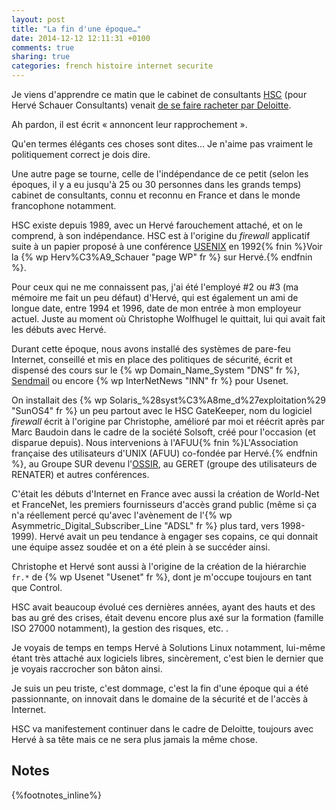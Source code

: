 ```yaml
---
layout: post
title: "La fin d'une époque…"
date: 2014-12-12 12:11:31 +0100
comments: true
sharing: true
categories: french histoire internet securite
---
```


Je viens d'apprendre ce matin que le cabinet de consultants [HSC](http://www.hsc.fr/) (pour Hervé Schauer Consultants) venait [de se faire racheter par Deloitte](http://www2.deloitte.com/fr/fr/pages/presse/2014/Deloitte-renforce-ses-expertises-de-conseil-et-d-audit-en-securite-des-systemes-d-information.html).

Ah pardon, il est écrit « annoncent leur rapprochement ».

Qu'en termes élégants ces choses sont dites… Je n'aime pas vraiment le politiquement correct je dois dire.
<!--more-->
Une autre page se tourne, celle de l'indépendance de ce petit (selon les époques, il y a eu jusqu'à 25 ou 30 personnes dans les grands temps) cabinet de consultants, connu et reconnu en France et dans le monde francophone notamment.

HSC existe depuis 1989, avec un Hervé farouchement attaché, et on le comprend, à son indépendance. HSC est à l'origine du _firewall_ applicatif suite à un papier proposé à une conférence [USENIX](http://usenix.org/) en 1992{% fnin %}Voir la {% wp Herv%C3%A9_Schauer "page WP" fr %} sur Hervé.{% endfnin %}.

Pour ceux qui ne me connaissent pas, j'ai été l'employé #2 ou #3 (ma mémoire me fait un peu défaut) d'Hervé, qui est également un ami de longue date, entre 1994 et 1996, date de mon entrée à mon employeur actuel. Juste au moment où Christophe Wolfhugel  le quittait, lui qui avait fait les débuts avec Hervé.

Durant cette époque, nous avons installé des systèmes de pare-feu Internet, conseillé et mis en place des politiques de sécurité, écrit et dispensé des cours sur le {% wp Domain_Name_System "DNS" fr %}, [Sendmail](http://www.sendmail.org/) ou encore {% wp InterNetNews "INN" fr %} pour Usenet.

On installait des {% wp Solaris_%28syst%C3%A8me_d%27exploitation%29 "SunOS4" fr %} un peu partout avec le HSC GateKeeper, nom du logiciel _firewall_ écrit à l'origine par Christophe, amélioré par moi et réécrit après par Marc Baudoin dans le cadre de la société Solsoft, créé pour l'occasion (et disparue depuis). Nous intervenions à l'AFUU{% fnin %}L'Association française des utilisateurs d'UNIX (AFUU) co-fondée par Hervé.{% endfnin %}, au Groupe SUR devenu l'[OSSIR](http://www.ossir.org/), au GERET (groupe des utilisateurs de RENATER) et autres conférences.

C'était les débuts d'Internet en France avec aussi la création de World-Net et FranceNet, les premiers fournisseurs d'accès grand public (même si ça n'a réellement percé qu'avec l'avènement de l'{% wp Asymmetric_Digital_Subscriber_Line "ADSL" fr %} plus tard, vers 1998-1999). Hervé avait un peu tendance à engager ses copains, ce qui donnait une équipe assez soudée et on a été plein à se succéder ainsi.

Christophe et Hervé sont aussi à l'origine de la création de la hiérarchie `fr.*` de {% wp Usenet "Usenet" fr %}, dont je m'occupe toujours en tant que Control.

HSC avait beaucoup évolué ces dernières années, ayant des hauts et des bas au gré des crises, était devenu encore plus axé sur la formation (famille ISO 27000 notamment), la gestion des risques, etc. .

Je voyais de temps en temps Hervé à Solutions Linux notamment, lui-même étant très attaché aux logiciels libres, sincèrement, c'est bien le dernier que je voyais raccrocher son bâton ainsi.

Je suis un peu triste, c'est dommage, c'est la fin d'une époque qui a été passionnante, on innovait dans le domaine de la sécurité et de l'accès à Internet.

HSC va manifestement continuer dans le cadre de Deloitte, toujours avec Hervé à sa tête mais ce ne sera plus jamais la même chose.

Notes
-----
{%footnotes_inline%}

